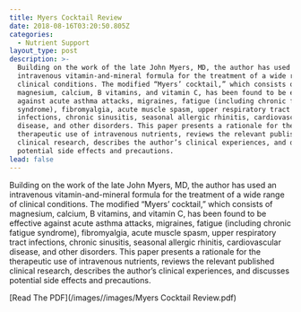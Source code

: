 ```yaml
---
title: Myers Cocktail Review
date: 2018-08-16T03:20:50.805Z
categories:
  - Nutrient Support
layout_type: post
description: >-
  Building on the work of the late John Myers, MD, the author has used an
  intravenous vitamin-and-mineral formula for the treatment of a wide range of
  clinical conditions. The modified “Myers’ cocktail,” which consists of
  magnesium, calcium, B vitamins, and vitamin C, has been found to be effective
  against acute asthma attacks, migraines, fatigue (including chronic fatigue
  syndrome), fibromyalgia, acute muscle spasm, upper respiratory tract
  infections, chronic sinusitis, seasonal allergic rhinitis, cardiovascular
  disease, and other disorders. This paper presents a rationale for the
  therapeutic use of intravenous nutrients, reviews the relevant published
  clinical research, describes the author’s clinical experiences, and discusses
  potential side effects and precautions.
lead: false
---
```

Building on the work of the late John Myers, MD, the author has used an intravenous vitamin-and-mineral formula for the treatment of a wide range of clinical conditions. The modified “Myers’ cocktail,” which consists of magnesium, calcium, B vitamins, and vitamin C, has been found to be effective against acute asthma attacks, migraines, fatigue (including chronic fatigue syndrome), fibromyalgia, acute muscle spasm, upper respiratory tract infections, chronic sinusitis, seasonal allergic rhinitis, cardiovascular disease, and other disorders. This paper presents a rationale for the therapeutic use of intravenous nutrients, reviews the relevant published clinical research, describes the author’s clinical experiences, and discusses potential side effects and precautions.

[Read The PDF](/images//images/Myers Cocktail Review.pdf)
